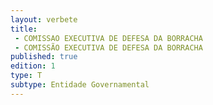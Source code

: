 ```yaml
---
layout: verbete
title:
 - COMISSAO EXECUTIVA DE DEFESA DA BORRACHA
 - COMISSÃO EXECUTIVA DE DEFESA DA BORRACHA
published: true
edition: 1  
type: T
subtype: Entidade Governamental
---
```


